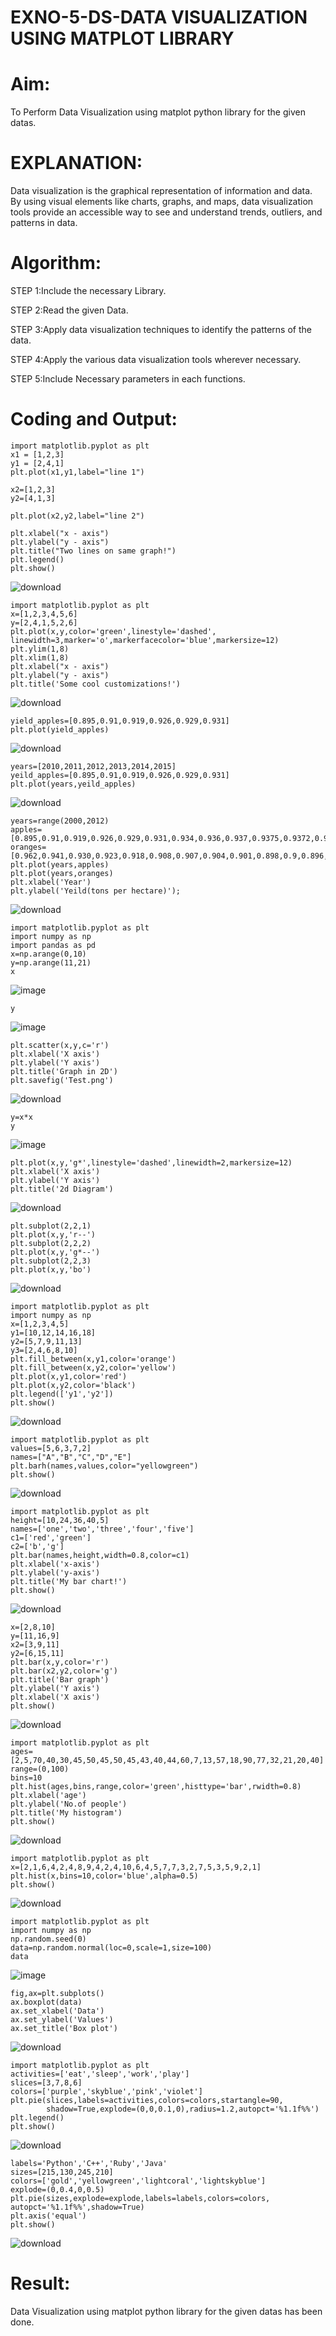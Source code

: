 # EXNO-5-DS-DATA VISUALIZATION USING MATPLOT LIBRARY

# Aim:
  To Perform Data Visualization using matplot python library for the given datas.

# EXPLANATION:
Data visualization is the graphical representation of information and data. By using visual elements like charts, graphs, and maps, data visualization tools provide an accessible way to see and understand trends, outliers, and patterns in data.

# Algorithm:
STEP 1:Include the necessary Library.

STEP 2:Read the given Data.

STEP 3:Apply data visualization techniques to identify the patterns of the data.

STEP 4:Apply the various data visualization tools wherever necessary.

STEP 5:Include Necessary parameters in each functions.

# Coding and Output:
```
import matplotlib.pyplot as plt
x1 = [1,2,3]
y1 = [2,4,1]
plt.plot(x1,y1,label="line 1")

x2=[1,2,3]
y2=[4,1,3]

plt.plot(x2,y2,label="line 2")

plt.xlabel("x - axis")
plt.ylabel("y - axis")
plt.title("Two lines on same graph!")
plt.legend()
plt.show()
```
![download](https://github.com/user-attachments/assets/2174e9d7-3e7b-4b64-8cf1-977abcd2d443)

```
import matplotlib.pyplot as plt
x=[1,2,3,4,5,6]
y=[2,4,1,5,2,6]
plt.plot(x,y,color='green',linestyle='dashed',
linewidth=3,marker='o',markerfacecolor='blue',markersize=12)
plt.ylim(1,8)
plt.xlim(1,8)
plt.xlabel("x - axis")
plt.ylabel("y - axis")
plt.title('Some cool customizations!')
```
![download](https://github.com/user-attachments/assets/ce23b570-8cd3-4d5f-827d-ef08355f12f5)

```
yield_apples=[0.895,0.91,0.919,0.926,0.929,0.931]
plt.plot(yield_apples)
```
![download](https://github.com/user-attachments/assets/147669e8-c4ff-40b5-af6d-c1ecc0826484)

```
years=[2010,2011,2012,2013,2014,2015]
yeild_apples=[0.895,0.91,0.919,0.926,0.929,0.931]
plt.plot(years,yeild_apples)
```
![download](https://github.com/user-attachments/assets/d522487e-bb7e-489b-8108-2368f94674a6)

```
years=range(2000,2012)
apples= [0.895,0.91,0.919,0.926,0.929,0.931,0.934,0.936,0.937,0.9375,0.9372,0.939]
oranges=[0.962,0.941,0.930,0.923,0.918,0.908,0.907,0.904,0.901,0.898,0.9,0.896,]
plt.plot(years,apples)
plt.plot(years,oranges)
plt.xlabel('Year')
plt.ylabel('Yeild(tons per hectare)');
```
![download](https://github.com/user-attachments/assets/25d8bdb2-6242-430a-8d38-0f3cbec7d81f)

```
import matplotlib.pyplot as plt
import numpy as np
import pandas as pd
x=np.arange(0,10)
y=np.arange(11,21)
x
```
![image](https://github.com/user-attachments/assets/05f630f2-30bc-4f41-a9b7-0cacfc6def8c)

```
y
```
![image](https://github.com/user-attachments/assets/4a0dc9f6-ab18-42a2-b46a-afa2fe614460)

```
plt.scatter(x,y,c='r')
plt.xlabel('X axis')
plt.ylabel('Y axis')
plt.title('Graph in 2D')
plt.savefig('Test.png')
```
![download](https://github.com/user-attachments/assets/c2a29451-537c-4924-b9b9-b18475b93375)

```
y=x*x
y
```
![image](https://github.com/user-attachments/assets/8c7b6904-c16f-46b4-bba5-56130cb0bc6f)

```
plt.plot(x,y,'g*',linestyle='dashed',linewidth=2,markersize=12)
plt.xlabel('X axis')
plt.ylabel('Y axis')
plt.title('2d Diagram')
```
![download](https://github.com/user-attachments/assets/ccf19cd2-723f-46bd-8c2f-bb32dff64299)

```
plt.subplot(2,2,1)
plt.plot(x,y,'r--')
plt.subplot(2,2,2)
plt.plot(x,y,'g*--')
plt.subplot(2,2,3)
plt.plot(x,y,'bo')
```
![download](https://github.com/user-attachments/assets/60a2b936-bf37-4479-a3d5-4bb410bccc76)

```
import matplotlib.pyplot as plt
import numpy as np
x=[1,2,3,4,5]
y1=[10,12,14,16,18]
y2=[5,7,9,11,13]
y3=[2,4,6,8,10]
plt.fill_between(x,y1,color='orange')
plt.fill_between(x,y2,color='yellow')
plt.plot(x,y1,color='red')
plt.plot(x,y2,color='black')
plt.legend(['y1','y2'])
plt.show()
```
![download](https://github.com/user-attachments/assets/ae26bea4-e1bd-40b2-a671-b86adbebaee0)

```
import matplotlib.pyplot as plt
values=[5,6,3,7,2]
names=["A","B","C","D","E"]
plt.barh(names,values,color="yellowgreen")
plt.show()
```
![download](https://github.com/user-attachments/assets/154681e6-d48e-48e7-b8bb-8ce681ecc22f)

```
import matplotlib.pyplot as plt
height=[10,24,36,40,5]
names=['one','two','three','four','five']
c1=['red','green']
c2=['b','g']
plt.bar(names,height,width=0.8,color=c1)
plt.xlabel('x-axis')
plt.ylabel('y-axis')
plt.title('My bar chart!')
plt.show()
```
![download](https://github.com/user-attachments/assets/d75c4bfc-0766-4c7e-97a8-0882f912b79d)

```
x=[2,8,10]
y=[11,16,9]
x2=[3,9,11]
y2=[6,15,11]
plt.bar(x,y,color='r')
plt.bar(x2,y2,color='g')
plt.title('Bar graph')
plt.ylabel('Y axis')
plt.xlabel('X axis')
plt.show()
```
![download](https://github.com/user-attachments/assets/d3a5851a-e982-4d50-ad4b-562cde67e7ac)

```
import matplotlib.pyplot as plt
ages=[2,5,70,40,30,45,50,45,50,45,43,40,44,60,7,13,57,18,90,77,32,21,20,40]
range=(0,100)
bins=10
plt.hist(ages,bins,range,color='green',histtype='bar',rwidth=0.8)
plt.xlabel('age')
plt.ylabel('No.of people')
plt.title('My histogram')
plt.show()
```
![download](https://github.com/user-attachments/assets/6442a7b1-5009-436a-afe7-ccbadf1ad642)

```
import matplotlib.pyplot as plt
x=[2,1,6,4,2,4,8,9,4,2,4,10,6,4,5,7,7,3,2,7,5,3,5,9,2,1]
plt.hist(x,bins=10,color='blue',alpha=0.5)
plt.show()
```
![download](https://github.com/user-attachments/assets/893aaf17-6501-420f-92ce-e79e1da77387)

```
import matplotlib.pyplot as plt
import numpy as np
np.random.seed(0)
data=np.random.normal(loc=0,scale=1,size=100)
data
```
![image](https://github.com/user-attachments/assets/5662c16f-f896-48e0-ad6f-cea0f702f12b)

```
fig,ax=plt.subplots()
ax.boxplot(data)
ax.set_xlabel('Data')
ax.set_ylabel('Values')
ax.set_title('Box plot')
```
![download](https://github.com/user-attachments/assets/1688f195-92da-4bd3-8a7e-6c6a8a83cddb)

```
import matplotlib.pyplot as plt
activities=['eat','sleep','work','play']
slices=[3,7,8,6]
colors=['purple','skyblue','pink','violet']
plt.pie(slices,labels=activities,colors=colors,startangle=90,
        shadow=True,explode=(0,0,0.1,0),radius=1.2,autopct='%1.1f%%')
plt.legend()
plt.show()
```
![download](https://github.com/user-attachments/assets/dcbd4cf9-7fa3-4a79-89bb-7fac9b515081)

```
labels='Python','C++','Ruby','Java'
sizes=[215,130,245,210]
colors=['gold','yellowgreen','lightcoral','lightskyblue']
explode=(0,0.4,0,0.5)
plt.pie(sizes,explode=explode,labels=labels,colors=colors,
autopct='%1.1f%%',shadow=True)
plt.axis('equal')
plt.show()
```
![download](https://github.com/user-attachments/assets/36d3e142-62bb-4834-97ac-19e589eeea34)


# Result:
 
 Data Visualization using matplot python library for the given datas has been done.

